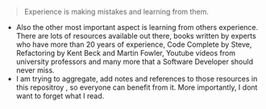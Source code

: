 >Experience is making mistakes and learning from them.

- Also the other most important aspect is learning from others experience. There are lots of resources available out there, books written by experts who have more than 20 years of experience, Code Complete by Steve, Refactoring by Kent Beck and Martin Fowler, Youtube videos from university professors and many more that a Software Developer should never miss.
- I am trying to aggregate, add notes and references to those resources in this repositroy , so everyone can benefit from it. More importantly, I dont want to forget what I read.